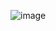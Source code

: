 ![image](https://user-images.githubusercontent.com/113426639/227516922-dd0be338-3e1b-41e2-b295-7745833a4790.png)
